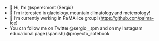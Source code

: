 - 👋 Hi, I’m @sperezmont (Sergio)
- 👀 I’m interested in glaciology, mountain climatology and meteorology!
- 🌱 I’m currently working in PalMA-Ice group! (https://github.com/palma-ice)
- You can follow me on Twitter @sergio__spm and on my Instagram educational page (spanish) @proyecto_notebook
<!---
- 💞️ I’m looking to collaborate on ... 
- 📫 How to reach me ...
--->
<!---
sperezmont/sperezmont is a ✨ special ✨ repository because its `README.md` (this file) appears on your GitHub profile.
You can click the Preview link to take a look at your changes.
--->
